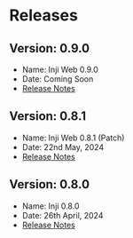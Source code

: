 # Releases

## Version: 0.9.0

* Name: Inji Web 0.9.0 
* Date: Coming Soon
* [Release Notes](https://docs.mosip.io/inji/inji-web/inji-web/version-0.9.0)
  
## Version: 0.8.1

* Name: Inji Web 0.8.1 (Patch)
* Date: 22nd May, 2024
* [Release Notes](version-0.8.1.md)

## Version: 0.8.0

* Name: Inji 0.8.0
* Date: 26th April, 2024
* [Release Notes](https://docs.mosip.io/inji/inji-web/inji-web/version-0.8.0)
